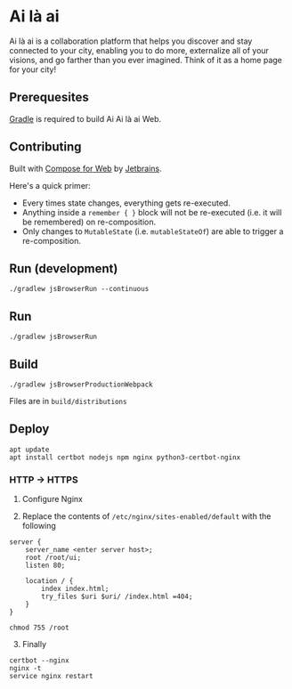 # Ai là ai

Ai là ai is a collaboration platform that helps you discover and stay connected to your city, enabling you to do more, externalize all of your visions, and go farther than you ever imagined. Think of it as a home page for your city!

## Prerequesites

[Gradle](https://gradle.org/) is required to build Ai Ai là ai Web.

## Contributing

Built with [Compose for Web](https://jb.gg/compose-web) by [Jetbrains](https://www.jetbrains.com/).

Here's a quick primer:

- Every times state changes, everything gets re-executed.
- Anything inside a `remember { }` block will not be re-executed (i.e. it will be remembered) on re-composition.
- Only changes to `MutableState` (i.e. `mutableStateOf`) are able to trigger a re-composition.

## Run (development)

`./gradlew jsBrowserRun --continuous`

## Run

`./gradlew jsBrowserRun`

## Build

`./gradlew jsBrowserProductionWebpack`

Files are in `build/distributions`

## Deploy

```shell
apt update
apt install certbot nodejs npm nginx python3-certbot-nginx
```

### HTTP → HTTPS

1. Configure Nginx

2. Replace the contents of `/etc/nginx/sites-enabled/default` with the following

```
server {
    server_name <enter server host>;
    root /root/ui;
    listen 80;

    location / {
        index index.html;
        try_files $uri $uri/ /index.html =404;
    }
}
```

`chmod 755 /root`

3. Finally

```shell
certbot --nginx
nginx -t
service nginx restart
```
